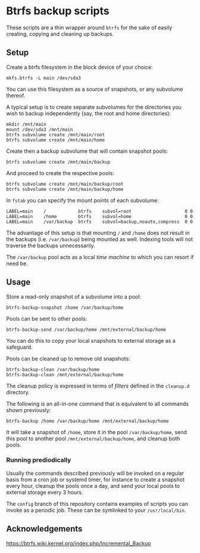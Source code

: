 Btrfs backup scripts
====================

These scripts are a thin wrapper around `btrfs` for the sake of easily
creating, copying and cleaning up backups.


Setup
-----

Create a btrfs filesystem in the block device of your choice:

    mkfs.btrfs -L main /dev/sda3

You can use this filesystem as a source of snapshots, or any subvolume
thereof.

A typical setup is to create separate subvolumes for the directories you
wish to backup independently (say, the root and home directories):

    mkdir /mnt/main
    mount /dev/sda3 /mnt/main
    btrfs subvolume create /mnt/main/root
    btrfs subvolume create /mnt/main/home

Create then a backup subvolume that will contain snapshot pools:

    btrfs subvolume create /mnt/main/backup

And proceed to create the respective pools:

    btrfs subvolume create /mnt/main/backup/root
    btrfs subvolume create /mnt/main/backup/home

In `fstab` you can specify the mount points of each subvolume:

    LABEL=main    /            btrfs    subvol=root                    0 0
    LABEL=main    /home        btrfs    subvol=home                    0 0
    LABEL=main    /var/backup  btrfs    subvol=backup,noauto,compress  0 0

The advantage of this setup is that mounting `/` and `/home` does not result in
the backups (i.e. `/var/backup`) being mounted as well. Indexing tools will not
traverse the backups unnecessarily.

The `/var/backup` pool acts as a local _time machine_ to which you can resort
if need be.


Usage
-----

Store a read-only snapshot of a subvolume into a pool:

    btrfs-backup-snapshot /home /var/backup/home

Pools can be sent to other pools:

    btrfs-backup-send /var/backup/home /mnt/external/backup/home

You can do this to copy your local snapshots to external storage as a
safeguard.

Pools can be cleaned up to remove old snapshots:

    btrfs-backup-clean /var/backup/home
    btrfs-backup-clean /mnt/external/backup/home

The cleanup policy is expressed in terms of _filters_ defined in the
`cleanup.d` directory.

The following is an all-in-one command that is equivalent to all commands shown
previously:

    btrfs-backup /home /var/backup/home /mnt/external/backup/home

It will take a snapshot of `/home`, store it in the pool `/var/backup/home`,
send this pool to another pool `/mnt/external/backup/home`, and cleanup both
pools.

### Running prediodically

Usually the commands described previously will be invoked on a regular basis
from a cron job or systemd timer, for instance to create a snapshot every hour,
cleanup the pools once a day, and send your local pools to external storage
every 3 hours.

The `config` branch of this repository contains examples of scripts you can
invoke as a periodic job. These can be symlinked to your `/usr/local/bin`.


Acknowledgements
----------------

https://btrfs.wiki.kernel.org/index.php/Incremental_Backup

